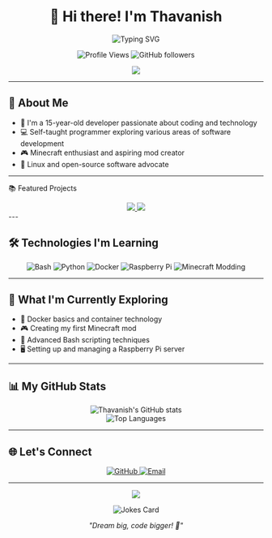 # <div align="center">👋 Hi there! I'm Thavanish</div>

<div align="center">
  <img src="https://readme-typing-svg.herokuapp.com?font=Fira+Code&size=25&duration=3000&pause=1000&color=36BCF7FF&center=true&vCenter=true&width=435&lines=15-year-old+Developer;Bash+Scripting+Enthusiast;Minecraft+Modder;Always+Learning!" alt="Typing SVG" />
</div>

<p align="center">
  <img src="https://komarev.com/ghpvc/?username=Thavanish&color=blueviolet&style=flat-square" alt="Profile Views" />
  <img src="https://img.shields.io/github/followers/Thavanish?label=Follow&style=social" alt="GitHub followers" />
</p>

<div align="center">
  <img src="https://github-readme-streak-stats.herokuapp.com/?user=Thavanish&theme=radical&hide_border=true" />
</div>

---

## 🚀 About Me

- 🎂 I'm a 15-year-old developer passionate about coding and technology
- 💻 Self-taught programmer exploring various areas of software development
- 🎮 Minecraft enthusiast and aspiring mod creator
- 🐧 Linux and open-source software advocate

---
📚 Featured Projects
<div align="center">
  <a href="https://github.com/Thavanish/SkyPort-Panel-Installer">
    <img src="https://github-readme-stats.vercel.app/api/pin/?username=Thavanish&repo=SkyPort-Panel-Installer&theme=radical" />
  </a>
  <a href="https://github.com/Thavanish/Circle-Calculator">
    <img src="https://github-readme-stats.vercel.app/api/pin/?username=Thavanish&repo=fabric-skyport-image&theme=radical" />
  </a>
</div>
---

## 🛠️ Technologies I'm Learning

<div align="center">
  <img src="https://img.shields.io/badge/-Bash-121011?style=for-the-badge&logo=gnu-bash&logoColor=white" alt="Bash" />
  <img src="https://img.shields.io/badge/-Python-3776AB?style=for-the-badge&logo=python&logoColor=white" alt="Python" />
  <img src="https://img.shields.io/badge/-Docker-2496ED?style=for-the-badge&logo=docker&logoColor=white" alt="Docker" />
  <img src="https://img.shields.io/badge/-Raspberry%20Pi-C51A4A?style=for-the-badge&logo=raspberry-pi&logoColor=white" alt="Raspberry Pi" />
  <img src="https://img.shields.io/badge/-Minecraft%20Modding-62B47A?style=for-the-badge&logo=minecraft&logoColor=white" alt="Minecraft Modding" />
</div>

---

## 🌱 What I'm Currently Exploring

- 🐳 Docker basics and container technology
- 🎮 Creating my first Minecraft mod
- 🐧 Advanced Bash scripting techniques
- 🖥️ Setting up and managing a Raspberry Pi server

---

## 📊 My GitHub Stats

<div align="center">
  <img src="https://github-readme-stats.vercel.app/api?username=Thavanish&show_icons=true&theme=radical&hide_border=true" alt="Thavanish's GitHub stats" />
</div>

<div align="center">
  <img src="https://github-readme-stats.vercel.app/api/top-langs/?username=Thavanish&layout=compact&theme=radical&hide_border=true" alt="Top Languages" />
</div>

---

## 🌐 Let's Connect

<div align="center">
  <a href="https://github.com/Thavanish">
    <img src="https://img.shields.io/badge/GitHub-@Thavanish-181717?style=for-the-badge&logo=github" alt="GitHub" />
  </a>
  <a href="mailto:thegreenflame1507@gmail.com">
    <img src="https://img.shields.io/badge/Email-thegreenflame1507@gmail.com-D14836?style=for-the-badge&logo=gmail&logoColor=white" alt="Email" />
  </a>
</div>

---

<div align="center">
  <img src="https://capsule-render.vercel.app/api?type=waving&color=gradient&height=100&section=footer" />
</div>

<p align="center">
  <img src="https://readme-jokes.vercel.app/api" alt="Jokes Card" />
</p>

<p align="center">
  <i>"Dream big, code bigger! 🚀"</i>
</p>
